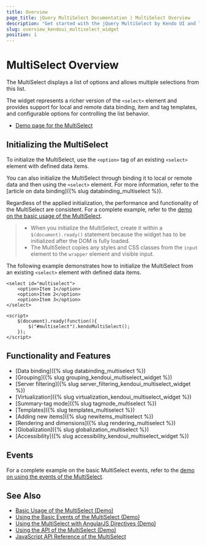 ```yaml
---
title: Overview
page_title: jQuery MultiSelect Documentation | MultiSelect Overview
description: "Get started with the jQuery MultiSelect by Kendo UI and learn how to create, initialize, and enable the widget."
slug: overview_kendoui_multiselect_widget
position: 1
---
```


# MultiSelect Overview

The MultiSelect displays a list of options and allows multiple selections from this list.

The widget represents a richer version of the `<select>` element and provides support for local and remote data binding, item and tag templates, and configurable options for controlling the list behavior.

* [Demo page for the MultiSelect](https://demos.telerik.com/kendo-ui/multiselect/index)

## Initializing the MultiSelect

To initialize the MultiSelect, use the `<option>` tag of an existing `<select>` element with defined data items.

You can also initialize the MultiSelect through binding it to local or remote data and then using the `<select>` element. For more information, refer to the [article on data binding]({% slug databinding_multiselect %}).

Regardless of the applied initialization, the performance and functionality of the MultiSelect are consistent. For a complete example, refer to the [demo on the basic usage of the MultiSelect](https://demos.telerik.com/kendo-ui/multiselect/index).

> * When you initialize the MultiSelect, create it within a `$(document).ready()` statement because the widget has to be initialized after the DOM is fully loaded.
> * The MultiSelect copies any styles and CSS classes from the `input` element to the `wrapper` element and visible input.

The following example demonstrates how to initialize the MultiSelect from an existing `<select>` element with defined data items.

    <select id="multiselect">
        <option>Item 1</option>
        <option>Item 2</option>
        <option>Item 3</option>
    </select>

    <script>
        $(document).ready(function(){
            $("#multiselect").kendoMultiSelect();
        });
    </script>

## Functionality and Features

* [Data binding]({% slug databinding_multiselect %})
* [Grouping]({% slug grouping_kendoui_multiselect_widget %})
* [Server filtering]({% slug server_filtering_kendoui_multiselect_widget %})
* [Virtualization]({% slug virtualization_kendoui_multiselect_widget %})
* [Summary-tag mode]({% slug tagmode_multiselect %})
* [Templates]({% slug templates_multiselect %})
* [Adding new items]({% slug newitems_multiselect %})
* [Rendering and dimensions]({% slug rendering_multiselect %})
* [Globalization]({% slug globalization_multiselect %})
* [Accessibility]({% slug accessibility_kendoui_multiselect_widget %})

## Events

For a complete example on the basic MultiSelect events, refer to the [demo on using the events of the MultiSelect](https://demos.telerik.com/kendo-ui/multiselect/events).

## See Also

* [Basic Usage of the MultiSelect (Demo)](https://demos.telerik.com/kendo-ui/multiselect/index)
* [Using the Basic Events of the MultiSelect (Demo)](https://demos.telerik.com/kendo-ui/multiselect/events)
* [Using the MultiSelect with AngularJS Directives (Demo)](https://demos.telerik.com/kendo-ui/multiselect/angular)
* [Using the API of the MultiSelect (Demo)](https://demos.telerik.com/kendo-ui/multiselect/api)
* [JavaScript API Reference of the MultiSelect](/api/javascript/ui/multiselect)

